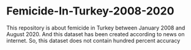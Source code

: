 # Femicide-In-Turkey-2008-2020
This repository is about femicide in Turkey between January 2008 and August 2020. And this dataset has been created according to news on internet. So, this dataset does not contain hundred percent accuracy
